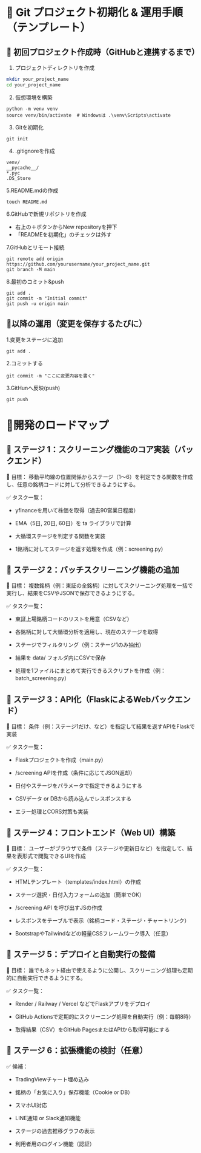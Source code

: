 # 📘 Git プロジェクト初期化 & 運用手順（テンプレート）

## 🧱 初回プロジェクト作成時（GitHubと連携するまで）

1. プロジェクトディレクトリを作成
```bash
mkdir your_project_name
cd your_project_name
```

2. 仮想環境を構築
```
python -m venv venv
source venv/bin/activate  # Windowsは .\venv\Scripts\activate
```

3. Gitを初期化
```
git init
```

4. .gitignoreを作成
```
venv/
__pycache__/
*.pyc
.DS_Store
```

5.README.mdの作成
```
touch README.md
```

6.GitHubで新規リポジトリを作成
 - 右上の＋ボタンからNew repositoryを押下
 - 「READMEを初期化」のチェックは外す

7.GitHubとリモート接続
```
git remote add origin https://github.com/yourusername/your_project_name.git
git branch -M main
```

8.最初のコミット&push
```
git add .
git commit -m "Initial commit"
git push -u origin main
```

## 🔁以降の運用（変更を保存するたびに）
1.変更をステージに追加
```
git add .
```

2.コミットする
```
git commit -m "ここに変更内容を書く"
```

3.GitHunへ反映(push)
```
git push
```

# 🚀開発のロードマップ

## 🔷 ステージ 1：スクリーニング機能のコア実装（バックエンド）
🎯 目標：
移動平均線の位置関係からステージ（1〜6）を判定できる関数を作成し、任意の銘柄コードに対して分析できるようにする。

✅ タスク一覧：
 - yfinanceを用いて株価を取得（過去90営業日程度）

 - EMA（5日, 20日, 60日）を ta ライブラリで計算

 - 大循環ステージを判定する関数を実装

-  1銘柄に対してステージを返す処理を作成（例：screening.py）

## 🔷 ステージ 2：バッチスクリーニング機能の追加
🎯 目標：
複数銘柄（例：東証の全銘柄）に対してスクリーニング処理を一括で実行し、結果をCSVやJSONで保存できるようにする。

✅ タスク一覧：
 - 東証上場銘柄コードのリストを用意（CSVなど）

 - 各銘柄に対して大循環分析を適用し、現在のステージを取得

 - ステージでフィルタリング（例：ステージ1のみ抽出）

 - 結果を data/ フォルダ内にCSVで保存

 - 処理を1ファイルにまとめて実行できるスクリプトを作成（例：batch_screening.py）

## 🔷 ステージ 3：API化（FlaskによるWebバックエンド）
🎯 目標：
条件（例：ステージ1だけ、など）を指定して結果を返すAPIをFlaskで実装

✅ タスク一覧：
 - Flaskプロジェクトを作成（main.py）

 - /screening APIを作成（条件に応じてJSON返却）

 - 日付やステージをパラメータで指定できるようにする

 - CSVデータ or DBから読み込んでレスポンスする

 - エラー処理とCORS対策も実装

## 🔷 ステージ 4：フロントエンド（Web UI）構築
🎯 目標：
ユーザーがブラウザで条件（ステージや更新日など）を指定して、結果を表形式で閲覧できるUIを作成

✅ タスク一覧：
 - HTMLテンプレート（templates/index.html）の作成

 - ステージ選択・日付入力フォームの追加（簡単でOK）

 - /screening API を呼び出すJSの作成

 - レスポンスをテーブルで表示（銘柄コード・ステージ・チャートリンク）

 - BootstrapやTailwindなどの軽量CSSフレームワーク導入（任意）

## 🔷 ステージ 5：デプロイと自動実行の整備
🎯 目標：
誰でもネット経由で使えるように公開し、スクリーニング処理も定期的に自動実行できるようにする。

✅ タスク一覧：
 - Render / Railway / Vercel などでFlaskアプリをデプロイ

 - GitHub Actionsで定期的にスクリーニング処理を自動実行（例：毎朝8時）

 - 取得結果（CSV）をGitHub PagesまたはAPIから取得可能にする

## 🔷 ステージ 6：拡張機能の検討（任意）
✅ 候補：
 - TradingViewチャート埋め込み

 - 銘柄の「お気に入り」保存機能（Cookie or DB）

 - スマホUI対応

 - LINE通知 or Slack通知機能

 - ステージの過去推移グラフの表示

 - 利用者用のログイン機能（認証）